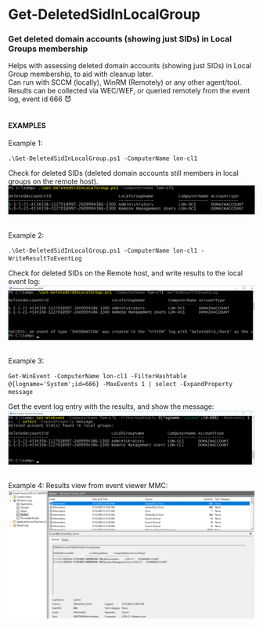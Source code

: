 # Get-DeletedSidInLocalGroup
### Get deleted domain accounts (showing just SIDs) in Local Groups membership
Helps with assessing deleted domain accounts (showing just SIDs) in Local Group membership, to aid with cleanup later.<br>
Can run with SCCM (locally), WinRM (Remotely) or any other agent/tool.<br>
Results can be collected via WEC/WEF, or queried remotely from the event log, event id 666 😈<br><br>
#### EXAMPLES ####
Example 1:
```
.\Get-DeletedSidInLocalGroup.ps1 -ComputerName lon-cl1
```
Check for deleted SIDs (deleted domain accounts still members in local groups on the remote host). <br>
![Sample results](/screenshots/getdeletedsids_sshot1.png) <br><br>

Example 2:
```
.\Get-DeletedSidInLocalGroup.ps1 -ComputerName lon-cl1 -WriteResultToEventLog
```
Check for deleted SIDs on the Remote host, and write results to the local event log:<br>
![Sample results](/screenshots/getdeletedsids_sshot2.png) <br><br>

Example 3:
```
Get-WinEvent -ComputerName lon-cl1 -FilterHashtable @{logname='System';id=666} -MaxEvents 1 | select -ExpandProperty message
```
Get the event log entry with the results, and show the message:<br>
![Sample results](/screenshots/getdeletedsids_sshot3.png) <br><br>

Example 4:
Results view from event viewer MMC:<br>
![Sample results](/screenshots/getdeletedsids_sshot4.png) 
